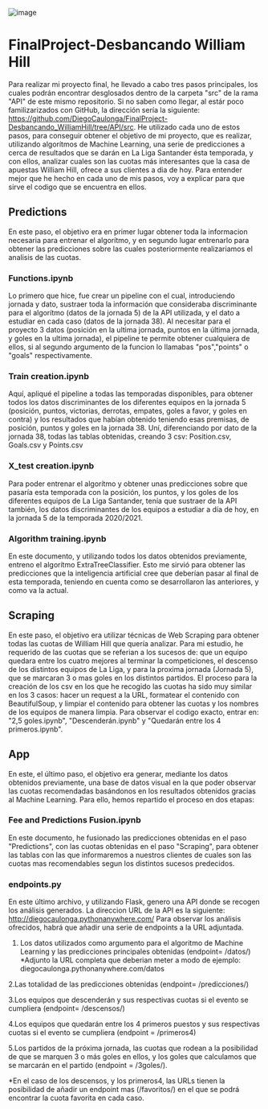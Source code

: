 ![image](https://user-images.githubusercontent.com/69120593/96193429-6ca8dd00-0f48-11eb-9cbd-3cdf84d9b0c4.png)
# FinalProject-Desbancando William Hill
Para realizar mi proyecto final, he llevado a cabo tres pasos principales, los cuales podrán encontrar desglosados dentro de la carpeta "src" de la rama "API" de este mismo repositorio. Si no saben como llegar, al estár poco familizarizados con GitHub, la dirección sería la siguiente: https://github.com/DiegoCaulonga/FinalProject-Desbancando_WilliamHill/tree/API/src. He utilizado cada uno de estos pasos, para conseguir obtener el objetivo de mi proyecto, que es realizar, utilizando algorítmos de Machine Learning, una serie de predicciones a cerca de resultados que se darán en La Liga Santander ésta temporada, y con ellos, analizar cuales son las cuotas más interesantes que la casa de apuestas William Hill, ofrece a sus clientes a dia de hoy. Para entender mejor que he hecho en cada uno de mis pasos, voy a explicar para que sirve el codigo que se encuentra en ellos.

## Predictions
En este paso, el objetivo era en primer lugar obtener toda la informacion necesaria para entrenar el algorítmo, y en segundo lugar entrenarlo para obtener las predicciones sobre las cuales posteriormente realizariamos el analisis de las cuotas. 

### Functions.ipynb
Lo primero que hice, fue crear un pipeline con el cual, introduciendo jornada y dato, sustraer toda la información que consideraba discriminante para el algorítmo (datos de la jornada 5) de la API utilizada, y el dato a estudiar en cada caso (datos de la jornada 38). Al necesitar para el proyecto 3 datos (posición en la ultima jornada, puntos en la última jornada, y goles en la ultima jornada), el pipeline te permite obtener cualquiera de ellos, si al segundo argumento de la funcion lo llamabas "pos","points" o "goals" respectivamente.

### Train creation.ipynb
Aquí, apliqué el pipeline a todas las temporadas disponibles, para obtener todos los datos discriminantes de los diferentes equipos en la jornada 5 (posición, puntos, victorias, derrotas, empates, goles a favor, y goles en contra) y los resultados que habían obtenido teniendo esas premisas, de posición, puntos y goles en la jornada 38. Uní, diferenciando por dato de la jornada 38, todas las tablas obtenidas, creando 3 csv: Position.csv, Goals.csv y Points.csv

### X_test creation.ipynb
Para poder entrenar el algorítmo y obtener unas predicciones sobre que pasaría esta temporada con la posición, los puntos, y los goles de los diferentes equipos de La Liga Santander, tenía que sustraer de la API también, los datos discriminantes de los equipos a estudiar a día de hoy, en la jornada 5 de la temporada 2020/2021.

### Algorithm training.ipynb
En este documento, y utilizando todos los datos obtenidos previamente, entreno el algorítmo ExtraTreeClassifier. Esto me sirvió para obtener las predicciones que la inteligencia artificial cree que deberían pasar al final de esta temporada, teniendo en cuenta como se desarrollaron las anteriores, y como va la actual.

## Scraping
En este paso, el objetivo era utilizar técnicas de Web Scraping para obtener todas las cuotas de William Hill que quería analizar. Para mi estudio, he requerido de las cuotas que se referian a los sucesos de: que un equipo quedara entre los cuatro mejores al terminar la competiciones, el descenso de los distintos equipos de La Liga, y para la proxima jornada (Jornada 5), que se marcaran 3 o mas goles en los distintos partidos. 
El proceso para la creación de los csv en los que he recogido las cuotas ha sido muy similar en los 3 casos: hacer un request a la URL, formatear el contenido con BeautifulSoup, y limpiar el contenido para obtener las cuotas y los nombres de los equipos de manera limpia. Para observar el codigo exacto, entrar en: 
"2,5 goles.ipynb", "Descenderán.ipynb" y "Quedarán entre los 4 primeros.ipynb".

## App
En este, el último paso, el objetivo era generar, mediante los datos obtenidos previamente, una base de datos visual en la que poder observar las cuotas recomendadas basándonos en los resultados obtenidos gracias al Machine Learning. Para ello, hemos repartido el proceso en dos etapas:

### Fee and Predictions Fusion.ipynb
En este documento, he fusionado las predicciones obtenidas en el paso "Predictions", con las cuotas obtenidas en el paso "Scraping", para obtener las tablas con las que informaremos a nuestros clientes de cuales son las cuotas mas recomendables segun los distintos sucesos predecidos.

### endpoints.py
En este último archivo, y utilizando Flask, genero una API donde se recogen los análisis generados. La direccion URL de la API es la siguiente: http://diegocaulonga.pythonanywhere.com/
Para observar los análisis ofrecidos, habrá que añadir una serie de endpoints a la URL adjuntada.

1. Los datos utilizados como argumento para el algoritmo de Machine Learning y las predicciones principales obtenidas (endpoint= /datos/) *Adjunto la URL completa que deberian meter a modo de ejemplo: diegocaulonga.pythonanywhere.com/datos 

2.Las totalidad de las predicciones obtenidas (endpoint= /predicciones/) 

3.Los equipos que descenderán y sus respectivas cuotas si el evento se cumpliera (endpoint= /descensos/) 

4.Los equipos que quedarán entre los 4 primeros puestos y sus respectivas cuotas si el evento se cumpliera (endpoint = /primeros4) 

5.Los partidos de la próxima jornada, las cuotas que rodean a la posibilidad de que se marquen 3 o más goles en ellos, y los goles que calculamos que se marcarán en el partido (endpoint = /3goles/). 

*En el caso de los descensos, y los primeros4, las URLs tienen la posibilidad de añadir un endpoint mas (/favoritos/) en el que se podrá encontrar la cuota favorita en cada caso.
